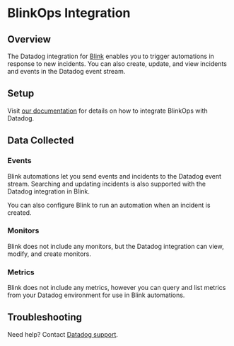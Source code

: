 # BlinkOps Integration

## Overview

The Datadog integration for [Blink][1] enables you to trigger automations in response to new incidents. You can also create, update, and view incidents and events in the Datadog event stream.

## Setup

Visit [our documentation][2] for details on how to integrate BlinkOps with Datadog.

## Data Collected

### Events

Blink automations let you send events and incidents to the Datadog event stream. 
Searching and updating incidents is also supported with the Datadog integration in Blink.

You can also configure Blink to run an automation when an incident is created.

### Monitors

Blink does not include any monitors, but the Datadog integration can view, modify, and create monitors.

### Metrics

Blink does not include any metrics, however you can query and list metrics from your Datadog environment for use in Blink automations.

## Troubleshooting

Need help? Contact [Datadog support][3].

[1]: https://app.blinkops.com/
[2]: https://www.docs.blinkops.com/docs/Integrations/Datadog/
[3]: https://docs.datadoghq.com/help/
